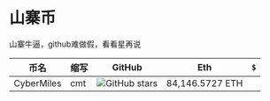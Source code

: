 # 山寨币

山寨牛逼，github难做假，看看星再说

| 币名 | 缩写 | GitHub | Eth | `$` |
| - | - | - | - | - |
| CyberMiles | cmt | ![GitHub stars](https://img.shields.io/github/stars/CyberMiles/travis.svg?style=social) | 84,146.5727 ETH | |